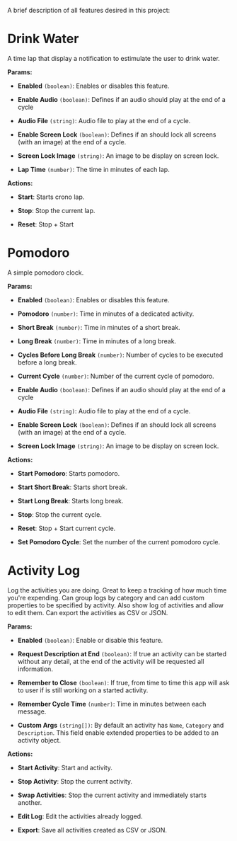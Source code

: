 A brief description of all features desired in this project:

# Drink Water

A time lap that display a notification to estimulate the user to drink water.

**Params:**  

- **Enabled** `(boolean)`: Enables or disables this feature.

- **Enable Audio** `(boolean)`: Defines if an audio should play at the end of a cycle

- **Audio File** `(string)`: Audio file to play at the end of a cycle.

- **Enable Screen Lock** `(boolean)`: Defines if an should lock all screens (with an image) at the end of a cycle.

- **Screen Lock Image** `(string)`: An image to be display on screen lock.

- **Lap Time** `(number)`: The time in minutes of each lap.

**Actions:**

- **Start**: Starts crono lap.

- **Stop**: Stop the current lap.

- **Reset**: Stop + Start

# Pomodoro

A simple pomodoro clock.

**Params:**

- **Enabled** `(boolean)`: Enables or disables this feature.

- **Pomodoro** `(number)`: Time in minutes of a dedicated activity.

- **Short Break** `(number)`: Time in minutes of a short break.

- **Long Break** `(number)`: Time in minutes of a long break.

- **Cycles Before Long Break** `(number)`: Number of cycles to be executed before a long break.

- **Current Cycle** `(number)`: Number of the current cycle of pomodoro.

- **Enable Audio** `(boolean)`: Defines if an audio should play at the end of a cycle

- **Audio File** `(string)`: Audio file to play at the end of a cycle.

- **Enable Screen Lock** `(boolean)`: Defines if an should lock all screens (with an image) at the end of a cycle.

- **Screen Lock Image** `(string)`: An image to be display on screen lock.

**Actions:**

- **Start Pomodoro**: Starts pomodoro.

- **Start Short Break**: Starts short break.

- **Start Long Break**: Starts long break.

- **Stop**: Stop the current cycle.

- **Reset**: Stop + Start current cycle.

- **Set Pomodoro Cycle**: Set the number of the current pomodoro cycle.

# Activity Log

Log the activities you are doing. Great to keep a tracking of how much time you're expending. Can group logs by category and can add custom properties to be specified by activity. Also show log of activities and allow to edit them. Can export the activities as CSV or JSON.

**Params:**

- **Enabled** `(boolean)`: Enable or disable this feature.

- **Request Description at End** `(boolean)`: If true an activity can be started without any detail, at the end of the activity will be requested all information.

- **Remember to Close** `(boolean)`: If true, from time to time this app will ask to user if is still working on a started activity.

- **Remember Cycle Time** `(number)`: Time in minutes between each message.

- **Custom Args** `(string[])`: By default an activity has `Name`, `Category` and `Description`. This field enable extended properties to be added to an activity object.

**Actions:**

- **Start Activity**: Start and activity.

- **Stop Activity**: Stop the current activity.

- **Swap Activities**: Stop the current activity and immediately starts another.

- **Edit Log**: Edit the activities already logged.

- **Export**: Save all activities created as CSV or JSON.